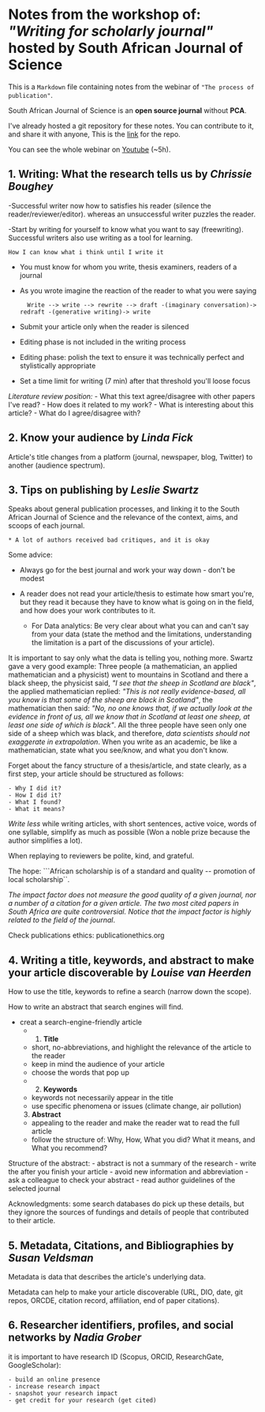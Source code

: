 # Notes from the workshop of: _"Writing for scholarly journal"_ hosted by South African Journal of Science 

This is a ```Markdown``` file containing notes from the webinar of ```"The process of publication"```.   

South African Journal of Science is an **open source journal** without **PCA**.  

I've already hosted a git repository for these notes. You can contribute to it, and share it with anyone, This is the [link](https://github.com/mohamed-hachaichi/Scholarly_publication) for the repo. 

You can see the whole webinar on [Youtube](https://www.youtube.com/watch?v=GBQK62_qCLw&t=455s) (~5h).

## 1. Writing: What the research tells us by *Chrissie Boughey*

-Successful writer now how to satisfies his reader (silence the reader/reviewer/editor). whereas an unsuccessful writer puzzles the reader. 

-Start by writing for yourself to know what you want to say (freewriting). Successful writers also use writing as a tool for learning. 

    How I can know what i think until I write it 

- You must know for whom you write, thesis examiners, readers of a journal

- As you wrote imagine the reaction of the reader to what you were saying 

        Write --> write --> rewrite --> draft -(imaginary conversation)-> redraft -(generative writing)-> write  

- Submit your article only when the reader is silenced 

- Editing phase is not included in the writing process

- Editing phase: polish the text to ensure it was technically perfect and stylistically appropriate 

- Set a time limit for writing (7 min) after that threshold you'll loose focus

*Literature review position:*
        - What this text agree/disagree with other papers I've read?
        - How does it related to my work?
        - What is interesting about this article? 
        - What do I agree/disagree with?  

## 2. Know your audience by *Linda Fick*

Article's title changes from a platform (journal, newspaper, blog, Twitter) to another (audience spectrum). 

## 3. Tips on publishing by *Leslie Swartz*

Speaks about general publication processes, and linking it to the South African Journal of Science and the relevance of the context, aims, and scoops of each journal. 

    * A lot of authors received bad critiques, and it is okay 

Some advice: 

* Always go for the best journal and work your way down - don't be modest 
* A reader does not read your article/thesis to estimate how smart you're, but they read it because they have to know what is going on in the field, and how does your work contributes to it. 

    * For Data analytics: Be very clear about what you can and can't say from your data (state the method and the limitations, understanding the limitation is a part of the discussions of your article).  

It is important to say only what the data is telling you, nothing more. Swartz gave a very good example: Three people (a mathematician, an applied mathematician and a physicist) went to mountains in Scotland and there a black sheep, the physicist said, *"I see that the sheep in Scotland are black"*, the applied mathematician replied: *"This is not really evidence-based, all you know is that some of the sheep are black in Scotland"*, the mathematician then said: *"No, no one knows that, if we actually look at the evidence in front of us, all we know that in Scotland at least one sheep, at least one side of which is black"*. All the three people have seen only one side of a sheep which was black, and therefore, *data scientists should not exaggerate in extrapolation*. When you write as an academic, be like a mathematician, state what you see/know, and what you don't know. 

Forget about the fancy structure of a thesis/article, and state clearly, as a first step, your article should be structured as follows: 

    - Why I did it?
    - How I did it?
    - What I found?
    - What it means? 

*Write less* while writing articles, with short sentences, active voice, words of one syllable, simplify as much as possible (Won a noble prize because the author simplifies a lot). 

When replaying to reviewers be polite, kind, and grateful. 

The hope: ```African scholarship is of a standard and quality -- promotion of local scholarship``. 

*The impact factor does not measure the good quality of a given journal, nor a number of a citation for a given article. The two most cited papers in South Africa are quite controversial. Notice that the impact factor is highly related to the field of the journal*. 

Check publications ethics:  publicationethics.org

## 4. Writing a title, keywords, and abstract to make your article discoverable by *Louise van Heerden*

How to use the title, keywords to refine a search (narrow down the scope).

How to write an abstract that search engines will find. 

- creat a search-engine-friendly article  
    - 1. **Title** 
    - short, no-abbreviations, and highlight the relevance of the article to the reader
    - keep in mind the audience of your article 
    - choose the words that pop up
    - 2. **Keywords** 
    - keywords not necessarily appear in the title 
    - use specific phenomena or issues (climate change, air pollution)
    3. **Abstract** 
    - appealing to the reader and make the reader wat to read the full article
    - follow the structure of: Why, How, What you did? What it means, and What you recommend? 

Structure of the abstract: 
    - abstract is not a summary of the research 
    - write the after you finish your article 
    - avoid new information and abbreviation 
    - ask a colleague to check your abstract 
    - read author guidelines of the selected journal 

Acknowledgments: some search databases do pick up these details, but they ignore the sources of fundings and details of people that contributed to their article. 

## 5. Metadata, Citations, and Bibliographies by *Susan Veldsman*

Metadata is data that describes the article's underlying data. 

Metadata can help to make your article discoverable (URL, DIO, date, git repos, ORCDE, citation record, affiliation, end of paper citations). 

## 6. Researcher identifiers, profiles, and social networks by *Nadia Grober*

it is important to have research ID (Scopus, ORCID, ResearchGate, GoogleScholar): 

    - build an online presence 
    - increase research impact 
    - snapshot your research impact 
    - get credit for your research (get cited) 



